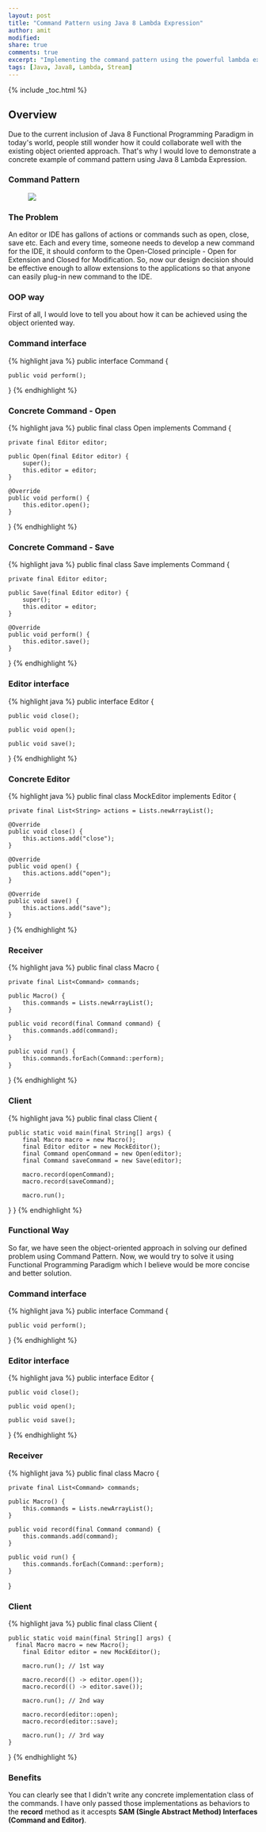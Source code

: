```yaml
---
layout: post
title: "Command Pattern using Java 8 Lambda Expression"
author: amit
modified:
share: true
comments: true
excerpt: "Implementing the command pattern using the powerful lambda expressions"
tags: [Java, Java8, Lambda, Stream]
---
```


{% include _toc.html %}

## Overview

Due to the current inclusion of Java 8 Functional Programming Paradigm in today's world, people still wonder how it could collaborate well with the existing object oriented approach. That's why I would love to demonstrate a concrete example of command pattern using Java 8 Lambda Expression.

### Command Pattern

<figure>
	<img src="http://www.giandavidealfano.com/wp-content/uploads/2012/11/command_pattern.gif"></a>
</figure>

### The Problem

An editor or IDE has gallons of actions or commands such as open, close, save etc. Each and every time, someone needs to develop a new command for the IDE, it should conform to the Open-Closed principle - Open for Extension and Closed for Modification. So, now our design decision should be effective enough to allow extensions to the applications so that anyone can easily plug-in new command to the IDE.

### OOP way

First of all, I would love to tell you about how it can be achieved using the object oriented way.

### Command interface

{% highlight java %}
public interface Command {

	public void perform();

}
{% endhighlight %}

### Concrete Command - Open

{% highlight java %}
public final class Open implements Command {

	private final Editor editor;

	public Open(final Editor editor) {
		super();
		this.editor = editor;
	}

	@Override
	public void perform() {
		this.editor.open();
	}

}
{% endhighlight %}

### Concrete Command - Save

{% highlight java %}
public final class Save implements Command {

	private final Editor editor;

	public Save(final Editor editor) {
		super();
		this.editor = editor;
	}

	@Override
	public void perform() {
		this.editor.save();
	}

}
{% endhighlight %}

### Editor interface

{% highlight java %}
public interface Editor {

	public void close();

	public void open();

	public void save();

}
{% endhighlight %}

### Concrete Editor

{% highlight java %}
public final class MockEditor implements Editor {

	private final List<String> actions = Lists.newArrayList();

	@Override
	public void close() {
		this.actions.add("close");
	}

	@Override
	public void open() {
		this.actions.add("open");
	}

	@Override
	public void save() {
		this.actions.add("save");
	}

}
{% endhighlight %}

### Receiver

{% highlight java %}
public final class Macro {

	private final List<Command> commands;

	public Macro() {
		this.commands = Lists.newArrayList();
	}

	public void record(final Command command) {
		this.commands.add(command);
	}

	public void run() {
		this.commands.forEach(Command::perform);
	}

}
{% endhighlight %}

### Client

{% highlight java %}
public final class Client {

	public static void main(final String[] args) {
		final Macro macro = new Macro();
		final Editor editor = new MockEditor();
		final Command openCommand = new Open(editor);
		final Command saveCommand = new Save(editor);

		macro.record(openCommand);
		macro.record(saveCommand);

		macro.run();
  }
}
{% endhighlight %}

### Functional Way

So far, we have seen the object-oriented approach in solving our defined problem using Command Pattern. Now, we would try to solve it using Functional Programming Paradigm which I believe would be more concise and better solution.

### Command interface

{% highlight java %}
public interface Command {

	public void perform();

}
{% endhighlight %}

### Editor interface

{% highlight java %}
public interface Editor {

	public void close();

	public void open();

	public void save();

}
{% endhighlight %}

### Receiver

{% highlight java %}
public final class Macro {

	private final List<Command> commands;

	public Macro() {
		this.commands = Lists.newArrayList();
	}

	public void record(final Command command) {
		this.commands.add(command);
	}

	public void run() {
		this.commands.forEach(Command::perform);
	}

}

### Client

{% highlight java %}
public final class Client {

	public static void main(final String[] args) {
      final Macro macro = new Macro();
  		final Editor editor = new MockEditor();

  		macro.run(); // 1st way

  		macro.record(() -> editor.open());
  		macro.record(() -> editor.save());

  		macro.run(); // 2nd way

  		macro.record(editor::open);
  		macro.record(editor::save);

  		macro.run(); // 3rd way
    }
}
{% endhighlight %}

### Benefits

You can clearly see that I didn't write any concrete implementation class of the commands. I have only passed those implementations as behaviors to the **record** method as it accespts **SAM (Single Abstract Method) Interfaces (Command and Editor)**.
